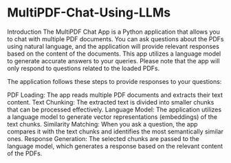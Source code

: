 # MultiPDF-Chat-Using-LLMs


Introduction
The MultiPDF Chat App is a Python application that allows you to chat with multiple PDF documents. You can ask questions about the PDFs using natural language, and the application will provide relevant responses based on the content of the documents. This app utilizes a language model to generate accurate answers to your queries. Please note that the app will only respond to questions related to the loaded PDFs.


The application follows these steps to provide responses to your questions:

PDF Loading: The app reads multiple PDF documents and extracts their text content.
Text Chunking: The extracted text is divided into smaller chunks that can be processed effectively.
Language Model: The application utilizes a language model to generate vector representations (embeddings) of the text chunks.
Similarity Matching: When you ask a question, the app compares it with the text chunks and identifies the most semantically similar ones.
Response Generation: The selected chunks are passed to the language model, which generates a response based on the relevant content of the PDFs.


